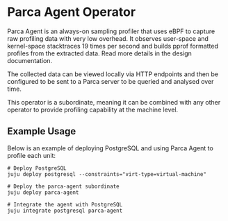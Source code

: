 # Parca Agent Operator

Parca Agent is an always-on sampling profiler that uses eBPF to capture raw profiling data with
very low overhead. It observes user-space and kernel-space stacktraces 19 times per second and
builds pprof formatted profiles from the extracted data. Read more details in the design
documentation.

The collected data can be viewed locally via HTTP endpoints and then be configured to be sent to a
Parca server to be queried and analysed over time.

This operator is a subordinate, meaning it can be combined with any other operator to provide
profiling capability at the machine level.

## Example Usage

Below is an example of deploying PostgreSQL and using Parca Agent to profile each unit:

```shell
# Deploy PostgreSQL
juju deploy postgresql --constraints="virt-type=virtual-machine"

# Deploy the parca-agent subordinate
juju deploy parca-agent

# Integrate the agent with PostgreSQL
juju integrate postgresql parca-agent
```
